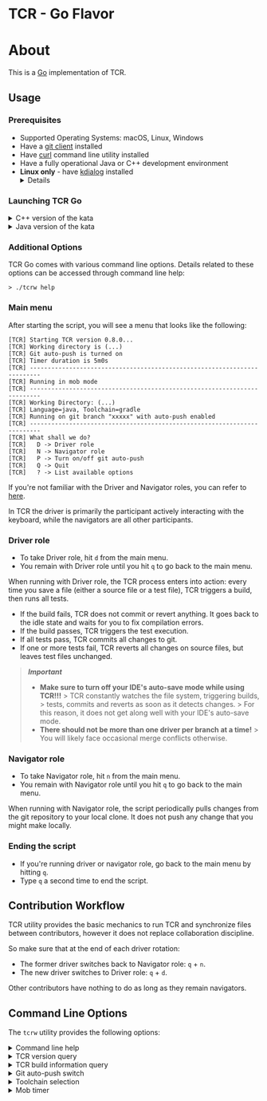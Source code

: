 # TCR - Go Flavor

# About

This is a [Go](https://golang.org/) implementation of TCR.

## Usage

### Prerequisites

- Supported Operating Systems: macOS, Linux, Windows
- Have a [git client](https://git-scm.com/downloads) installed
- Have [curl](https://curl.se/download.html) command line utility installed
- Have a fully operational Java or C++ development environment
- **Linux only** - have [kdialog](https://apps.kde.org/kdialog/) installed
  <details><summary>Details</summary>
  TCR leverages on the OS desktop notification framework to send timer reminders.
  On Linux, it relies on kdialog for that purpose. Make sure to have it installed
  in order to be able to see TCR's timer notifications.
  </details>

### Launching TCR Go

<details><summary>C++ version of the kata</summary> 

```shell
> cd cpp
> ./tcrw
```
</details>
<details><summary>Java version of the kata</summary> 

```shell
> cd java
> ./tcrw
```

</details>

### Additional Options

TCR Go comes with various command line options.
Details related to these options can be accessed through command line help:

```shell
> ./tcrw help
```

### Main menu

After starting the script, you will see a menu that looks like the following:

```text
[TCR] Starting TCR version 0.8.0...
[TCR] Working directory is (...)
[TCR] Git auto-push is turned on
[TCR] Timer duration is 5m0s
[TCR] -------------------------------------------------------------------------
[TCR] Running in mob mode
[TCR] -------------------------------------------------------------------------
[TCR] Working Directory: (...)
[TCR] Language=java, Toolchain=gradle
[TCR] Running on git branch "xxxxx" with auto-push enabled
[TCR] -------------------------------------------------------------------------
[TCR] What shall we do?
[TCR]   D -> Driver role
[TCR]   N -> Navigator role
[TCR]   P -> Turn on/off git auto-push
[TCR]   Q -> Quit
[TCR]   ? -> List available options
```

If you're not familiar with the Driver and Navigator roles,
you can refer to [here](https://mobprogramming.org/mob-programming-basics/).

In TCR the driver is primarily the participant actively interacting with the keyboard,
while the navigators are all other participants.

### Driver role

- To take Driver role, hit `d` from the main menu.
- You remain with Driver role until you hit `q` to go back to the main menu.

When running with Driver role, the TCR process enters into action:
every time you save a file (either a source file or a test file), TCR triggers
a build, then runs all tests.

- If the build fails, TCR does not commit or revert anything. It goes back to the
  idle state and waits for you to fix compilation errors.
- If the build passes, TCR triggers the test execution.
- If all tests pass, TCR commits all changes to git.
- If one or more tests fail, TCR reverts all changes on source files, but leaves
  test files unchanged.

> ***Important***
> - __Make sure to turn off your IDE's auto-save mode while using TCR!!!__
    >   TCR constantly watches the file system, triggering builds,
    >     tests, commits and reverts as soon as it detects changes.
    >     For this reason, it does not get along well with your IDE's auto-save mode.
> - __There should not be more than one driver per branch at a time!__
    >     You will likely face occasional merge conflicts otherwise.

### Navigator role

- To take Navigator role, hit `n` from the main menu.
- You remain with Navigator role until you hit `q` to go back to the main menu.

When running with Navigator role, the script periodically pulls changes from the git repository
to your local clone. It does not push any change that you might make locally.

### Ending the script

- If you're running driver or navigator role, go back to the main menu by hitting `q`.
- Type `q` a second time to end the script.

## Contribution Workflow

TCR utility provides the basic mechanics to run TCR and synchronize files between contributors,
however it does not replace collaboration discipline.

So make sure that at the end of each driver rotation:

- The former driver switches back to Navigator role: `q` + `n`.
- The new driver switches to Driver role: `q` + `d`.

Other contributors have nothing to do as long as they remain navigators.

## Command Line Options

The `tcrw` utility provides the following options:

<details><summary>Command line help</summary>

In order to display available options when launching TCR:

```shell
> ./tcrw -h
# or
> ./tcrw --help
```

Once TCR is running, you can hit `?` to list the available options and their shortcuts

</details>
<details><summary>TCR version query</summary>

To display the version of TCR utility running locally:

```shell
> ./tcrw -v
# or
> ./tcrw --version
```

</details>
<details><summary>TCR build information query</summary>

To display build information related to the TCR binary running locally:

```shell
> ./tcrw -i
# or
> ./tcrw --info
```

</details>
<details><summary>Git auto-push switch</summary>

### When using TCR on your own

By default, TCR runs on your local clone only:
it does not push any change to the `origin` git repository.

This is the preferred way of using it when you're running TCR on your own.

When you're done with it, it's up to you to decide what you want to do with it (squash, push, revert, etc.)

### When using TCR in pair or in mob

When using TCR together with others, sharing changes regularly becomes important.

For this situation, the script provides the command line option `-p` (or `--auto-push`).

With this option enabled, when in driver mode, the script performs a `git push` to origin
after every `git commit`.
This allows all participants running the script in Navigator mode to get the changes as soon as they
are committed by the Driver.

```shell
> ./tcrw -p
# or
> ./tcrw --auto-push
```

Once TCR is running, you can toggle on and off git auto-push option by typing `p`

</details>
<details><summary>Toolchain selection</summary>

TCR can use different toolchains when running build and test.

Here are the toolchains currently supported:

| Toolchain | Language | Default for this language |
| --- | --- | --- |
| gradle | Java | &check; |
| maven | Java | |
| cmake | C++ | &check; |

Please note that you do not need to install any of these toolchains on your machine in order to use them.
We provide the wrappers allowing to download and run them in the context of the kata.

For example, to use Maven instead of Gradle when running the TCR script for a kata in Java:

```shell
> ./tcrw -t maven
# or
> ./tcrw --toolchain maven
```

</details>
<details><summary>Mob timer</summary>

When running TCR as a driver in mob mode, TCR automatically starts a countdown timer.
Its purpose is to notify the driver when it's time to hand over the driver role to another
participant.

### Changing the timer duration

The default timer duration is 5 minutes.

You can change this value when starting TCR as follows:

```shell
# For a 10-minute timer:
> ./tcrw -d 10m
# or
> ./tcrw --duration 10m
```

### Disabling the timer

If you do not want to use the timer, you can turn it off by setting its duration to 0  when starting TCR.

```shell
# To disable the timer:
> ./tcrw -d 0m
```

### Querying the timer status

You can check the timer status at any time after you started running in driver mode.

Simply type `t` in the terminal to display time already spent and time remaining.

> ***Notes***
>
> - This shortcut is only active when in mob mode with the driver role running
> - There is no timer in solo mode (`./tcrw solo`)

</details>

